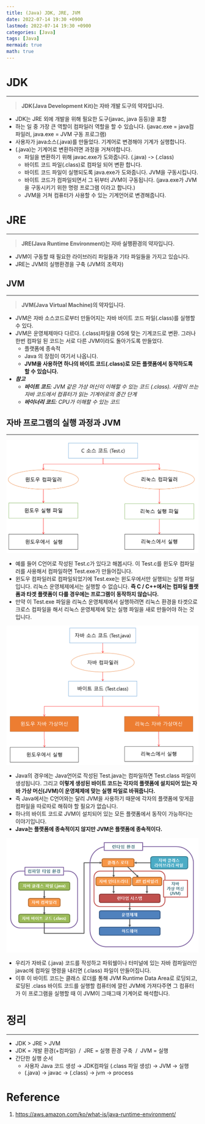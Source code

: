 ```yaml
---
title: (Java) JDK, JRE, JVM
date: 2022-07-14 19:30 +0900
lastmod: 2022-07-14 19:30 +0900
categories: [Java]
tags: [Java]
mermaid: true
math: true
---
```


# **JDK**

---

> **JDK(Java Development Kit)는 자바 개발 도구의 약자입니다.**
>

- JDK는 JRE 외에 개발을 위해 필요한 도구(javac, java 등등)을 포함
- 하는 일 중 가장 큰 역할이 컴파일러 역할을 할 수 있습니다. (javac.exe = java컴파일러, java.exe = JVM 구동 프로그램)
- 사용자가 java소스(.java)를 만들었다. 기계어로 변경해야 기계가 실행합니다.
- (.java)는 기계어로 변환하려면 과정을 거쳐야합니다.
    - 파일을 변환하기 위해 javac.exe가 도와줍니다. (.java) -> (.class)
    - 바이트 코드 파일(.class)로 컴파일 되어 변환 합니다.
    - 바이트 코드 파일이 실행되도록 java.exe가 도와줍니다. JVM을 구동시킵니다.
    - 바이트 코드가 컴파일되면서 그 뒤부터 JVM이 구동됩니다. (java.exe가 JVM을 구동시키기 위한 명령 프로그램 이라고 합니다.)
    - JVM을 거쳐 컴퓨터가 사용할 수 있는 기계언어로 변경해줍니다.


# **JRE**

---

> **JRE(Java Runtime Environment)는 자바 실행환경의 약자입니다.**
>

- JVM이 구동할 때 필요한 라이브러리 파일들과 기타 파일들을 가지고 있습니다.
- JRE는 JVM의 실행환경을 구축 (JVM의 조력자)

## **JVM**

---

> **JVM(Java Virtual Machine)의 약자입니다.**
>

- JVM은 자바 소스코드로부터 만들어지는 자바 바이트 코드 파일(.class)를 실행할 수 있다.
- JVM은 운영체제마다 다르다. (.class)파일을 OS에 맞는 기계코드로 변환. 그러나 한번 컴파일 된 코드는 서로 다른 JVM이라도 돌아가도록 만들었다.
    - 플랫폼에 종속적
    - Java 의 장점이 여기서 나옵니다.
    - **JVM을 사용하면 하나의 바이트 코드(.class)로 모든 플랫폼에서 동작하도록 할 수 있습니다.**
- ***참고***
    - ***바이트 코드**: JVM 같은 가상 머신이 이해할 수 있는 코드 (.class). 사람이 쓰는 자바 코드에서 컴퓨터가 읽는 기계어로의 중간 단계*
    - ***바이너리 코드**: CPU가 이해할 수 있는 코드*

## **자바 프로그램의 실행 과정과 JVM**

---

![Untitled](/assets/img/2022-07-14-java220714/Untitled.png)

- 예를 들어 C언어로 작성된 Test.c가 있다고 해봅시다. 이 Test.c를 윈도우 컴파일러를 사용해서 컴파일하면 Test.exe가 만들어집니다.
- 윈도우 컴파일러로 컴파일되었기에 Test.exe는 윈도우에서만 실행되는 실행 파일입니다. 리눅스 운영체제에서는 실행할 수 없습니다. **즉 C / C++에서는 컴파일 플랫폼과 타겟 플랫폼이 다를 경우에는 프로그램이 동작하지 않습니다.**
- 만약 이 Test.exe 파일을 리눅스 운영체제에서 실행하려면 리눅스 환경을 타겟으로 크로스 컴파일을 해서 리눅스 운영체제에 맞는 실행 파일을 새로 만들어야 하는 것입니다.

![Untitled](/assets/img/2022-07-14-java220714/Untitled%201.png)

- Java의 경우에는 Java언어로 작성된 Test.java는 컴파일하면 Test.class 파일이 생성됩니다. 그리고 **이렇게 생성된 바이트 코드는 각자의 플랫폼에 설치되어 있는 자바 가상 머신(JVM)이 운영체제에 맞는 실행 파일로 바꿔줍니다.**
- 즉 Java에서는 C언어와는 달리 JVM을 사용하기 때문에 각자의 플랫폼에 맞게끔 컴파일을 따로따로 해줘야 할 필요가 없습니다.
- 하나의 바이트 코드로 JVM이 설치되어 있는 모든 플랫폼에서 동작이 가능하다는 이야기입니다.
- **Java는 플랫폼에 종속적이지 않지만 JVM은 플랫폼에 종속적이다.**

![Untitled](/assets/img/2022-07-14-java220714/Untitled%202.png)

- 우리가 자바로 (.java) 코드를 작성하고 파워쉘이나 터미널에 있는 자바 컴파일러인 javac에 컴파일 명령을 내리면 (.class) 파일이 만들어집니다.
- 이후 이 바이트 코드는 클래스 로더를 통해 JVM Runtime Data Area로 로딩되고, 로딩된 .class 바이트 코드를 실행할 컴퓨터에 깔린 JVM에 가져다주면 그 컴퓨터가 이 프로그램을 실행할 때 이 JVM이 그때그때 기계어로 해석합니다.

# **정리**

---

- JDK > JRE > JVM
- JDK = 개발 환경(+컴파일)  /  JRE = 실행 환경 구축  /  JVM = 실행
- 간단한 실행 순서
    - 사용자 Java 코드 생성 → JDK컴파일 (.class 파일 생성) → JVM → 실행
    - (.java) → javac → (.class) → jvm → process


# Reference
1. https://aws.amazon.com/ko/what-is/java-runtime-environment/
